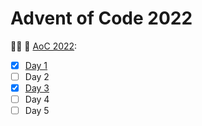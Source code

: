 # Advent of Code 2022

🎄✨ 🎁 [AoC 2022](https://adventofcode.com/2022/):

- [x] [Day 1](./2022/day1)
- [ ] Day 2
- [x] [Day 3](./2022/day3)
- [ ] Day 4
- [ ] Day 5